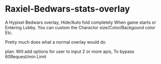 # Raxiel-Bedwars-stats-overlay
A Hypixel Bedwars overlay, Hide/Auto fold completely When game starts or Entering Lobby.
You can custom the Charactor size/Color/Backgound color Etc.


Pretty much does what a normal overlay would do


plan:
Will add options for user to input 2 or more apis, To bypass 60Request/min Limit

